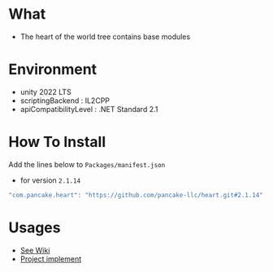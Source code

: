 # What

- The heart of the world tree contains base modules

# Environment

- unity 2022 LTS
- scriptingBackend : IL2CPP
- apiCompatibilityLevel : .NET Standard 2.1

# How To Install

Add the lines below to `Packages/manifest.json`

- for version `2.1.14`

```csharp
"com.pancake.heart": "https://github.com/pancake-llc/heart.git#2.1.14",
```

# Usages

- [See Wiki](https://github.com/pancake-llc/heart/wiki)
- [Project implement](https://github.com/gamee-studio/game-foundation)
